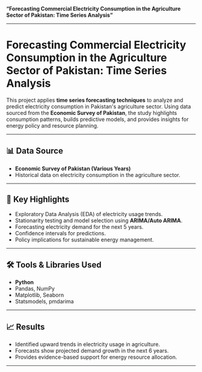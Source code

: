
**“Forecasting Commercial Electricity Consumption in the Agriculture Sector of Pakistan: Time Series Analysis”**

---

# Forecasting Commercial Electricity Consumption in the Agriculture Sector of Pakistan: Time Series Analysis

This project applies **time series forecasting techniques** to analyze and predict electricity consumption in Pakistan's agriculture sector. Using data sourced from the **Economic Survey of Pakistan**, the study highlights consumption patterns, builds predictive models, and provides insights for energy policy and resource planning.

---

## 📊 Data Source

* **Economic Survey of Pakistan (Various Years)**
* Historical data on electricity consumption in the agriculture sector.

---

## 🔑 Key Highlights

* Exploratory Data Analysis (EDA) of electricity usage trends.
* Stationarity testing and model selection using **ARIMA/Auto ARIMA**.
* Forecasting electricity demand for the next 5 years.
* Confidence intervals for predictions.
* Policy implications for sustainable energy management.

---

## 🛠️ Tools & Libraries Used

* **Python**
* Pandas, NumPy
* Matplotlib, Seaborn
* Statsmodels, pmdarima

---

## 📈 Results

* Identified upward trends in electricity usage in agriculture.
* Forecasts show projected demand growth in the next 6 years.
* Provides evidence-based support for energy resource allocation.

---





